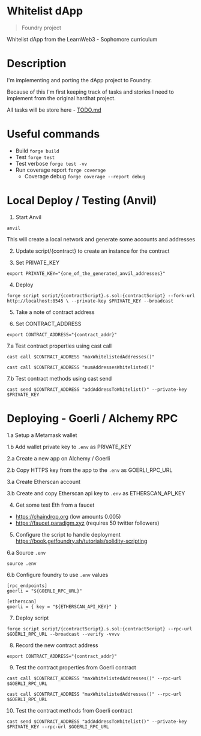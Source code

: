 # Whitelist dApp

> Foundry project

Whitelist dApp from the LearnWeb3 - Sophomore curriculum


# Description

I'm implementing and porting the dApp project to Foundry. 

Because of this I'm first keeping track of tasks and stories I need to implement from the original hardhat project.

All tasks will be store here - [TODO.md](./TODOs.md)

# Useful commands

- Build `forge build`
- Test `forge test`
- Test verbose `forge test -vv` 
- Run coverage report `forge coverage` 
    - Coverage debug `forge coverage --report debug` 

# Local Deploy / Testing (Anvil)

1. Start Anvil

`anvil`

This will create a local network and generate some accounts and addresses

2. Update script/{contract} to create an instance for the contract

3. Set PRIVATE_KEY

`export PRIVATE_KEY="{one_of_the_generated_anvil_addresses}"`

4. Deploy 

`forge script script/{contractScript}.s.sol:{contractScript} --fork-url http://localhost:8545 \ --private-key $PRIVATE_KEY --broadcast`

5. Take a note of contract address

6. Set CONTRACT_ADDRESS

`export CONTRACT_ADDRESS="{contract_addr}"`

7.a Test contract properties using cast call

`cast call $CONTRACT_ADDRESS "maxWhitelistedAddresses()"`

`cast call $CONTRACT_ADDRESS "numAddressesWhitelisted()"`

7.b Test contract methods using cast send

`cast send $CONTRACT_ADDRESS "addAddressToWhitelist()" --private-key $PRIVATE_KEY`

# Deploying - Goerli / Alchemy RPC

1.a Setup a Metamask wallet

1.b Add wallet private key to `.env` as PRIVATE_KEY

2.a Create a new app on Alchemy / Goerli 

2.b Copy HTTPS key from the app to the `.env` as GOERLI_RPC_URL

3.a Create Etherscan account 

3.b Create and copy Etherscan api key to `.env` as ETHERSCAN_API_KEY

4. Get some test Eth from a faucet  

- https://chaindrop.org (low amounts 0.005)
- https://faucet.paradigm.xyz (requires 50 twitter followers)

5. Configure the script to handle deployment https://book.getfoundry.sh/tutorials/solidity-scripting

6.a Source `.env`

`source .env`

6.b Configure foundry to use `.env` values

```
[rpc_endpoints]
goerli = "${GOERLI_RPC_URL}"

[etherscan]
goerli = { key = "${ETHERSCAN_API_KEY}" }

```

7. Deploy script 

`forge script script/{contractScript}.s.sol:{contractScript} --rpc-url $GOERLI_RPC_URL --broadcast --verify -vvvv`

8. Record the new contract address

`export CONTRACT_ADDRESS="{contract_addr}"`

9. Test the contract properties from Goerli contract

`cast call $CONTRACT_ADDRESS "maxWhitelistedAddresses()" --rpc-url $GOERLI_RPC_URL`

`cast call $CONTRACT_ADDRESS "maxWhitelistedAddresses()" --rpc-url $GOERLI_RPC_URL`

10. Test the contract methods from Goerli contract

`cast send $CONTRACT_ADDRESS "addAddressToWhitelist()" --private-key $PRIVATE_KEY --rpc-url $GOERLI_RPC_URL`
